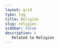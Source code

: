 ```yaml
---
layout: grid
type: tag
title: Religion
slug: religion
sidebar: false
description: >
   Related to Religion
---
```

